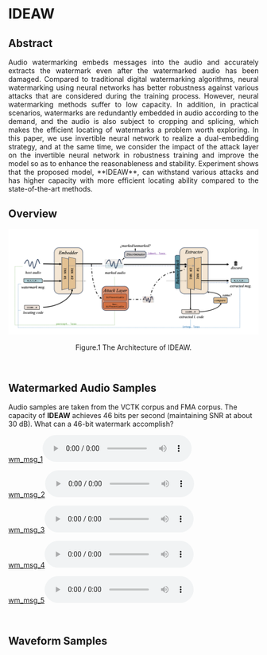 # IDEAW

## Abstract
<p align="justify">
Audio watermarking embeds messages into the audio and accurately extracts the watermark even after the watermarked audio has been damaged. Compared to traditional digital watermarking algorithms, neural watermarking using neural networks has better robustness against various attacks that are considered during the training process. However, neural watermarking methods suffer to low capacity. In addition, in practical scenarios, watermarks are redundantly embedded in audio according to the demand, and the audio is also subject to cropping and splicing, which makes the efficient locating of watermarks a problem worth exploring. In this paper, we use invertible neural network to realize a dual-embedding strategy, and at the same time, we consider the impact of the attack layer on the invertible neural network in robustness training and improve the model so as to enhance the reasonableness and stability. Experiment shows that the proposed model, **IDEAW**, can withstand various attacks and has higher capacity with more efficient locating ability compared to the state-of-the-art methods.
</p>

## Overview
<p align="justify">

</p>

![Model Architecture ](assets/IDEAW.png)
<p align="center">Figure.1 The Architecture of IDEAW.</p>
<p>&nbsp;</p> 

## Watermarked Audio Samples
Audio samples are taken from the VCTK corpus and FMA corpus. The capacity of **IDEAW** achieves 46 bits per second (maintaining SNR at about 30 dB).
What can a 46-bit watermark accomplish?

<script>
function pauseOthers(ele) {
    $("audio").not(ele).each(function (index, audio) {audio.pause();});
}
</script>


[wm_msg_1](assets/wm_msg/I.png)<audio controls id="player" onplay="pauseOthers(this);"><source src="assets/wmd_audios/p227_003.mp3" type="audio/mpeg"></audio> 

[wm_msg_2](assets/wm_msg/D.png)<audio controls id="player" onplay="pauseOthers(this);"><source src="assets/wmd_audios/p227_003.mp3" type="audio/mpeg"></audio> 

[wm_msg_3](assets/wm_msg/E.png)<audio controls id="player" onplay="pauseOthers(this);"><source src="assets/wmd_audios/p227_003.mp3" type="audio/mpeg"></audio> 

[wm_msg_4](assets/wm_msg/A.png)<audio controls id="player" onplay="pauseOthers(this);"><source src="assets/wmd_audios/p227_003.mp3" type="audio/mpeg"></audio> 

[wm_msg_5](assets/wm_msg/W.png)<audio controls id="player" onplay="pauseOthers(this);"><source src="assets/wmd_audios/p227_003.mp3" type="audio/mpeg"></audio> 

<p>&nbsp;</p> 


## Waveform Samples

